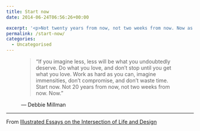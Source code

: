 ```yaml
---
title: Start now
date: 2014-06-24T06:56:26+00:00

excerpt: '<p>Not twenty years from now, not two weeks from now. Now as in now.</p>'layout: post
permalink: /start-now/
categories:
  - Uncategorised
---
```

<figure>
  <blockquote>
    <span>&#8220;</span>If you imagine less, less will be what you undoubtedly deserve. Do what you love, and don’t stop until you get what you love. Work as hard as you can, imagine immensities, don’t compromise, and don’t waste time. Start now. Not 20 years from now, not two weeks from now. Now.<span>&#8221;</span>
  </blockquote>
  <figcaption class="source">&mdash; Debbie Millman</figcaption>
</figure><hr /><p>From&nbsp;<a href="#"><span href="http://www.amazon.co.uk/gp/product/1600613217/ref=as_li_ss_tl?ie=UTF8&amp;camp=1634&amp;creative=19450&amp;creativeASIN=1600613217&amp;linkCode=as2&amp;tag=greig-21">Illustrated Essays on the Intersection of Life and Design</span></a></p>